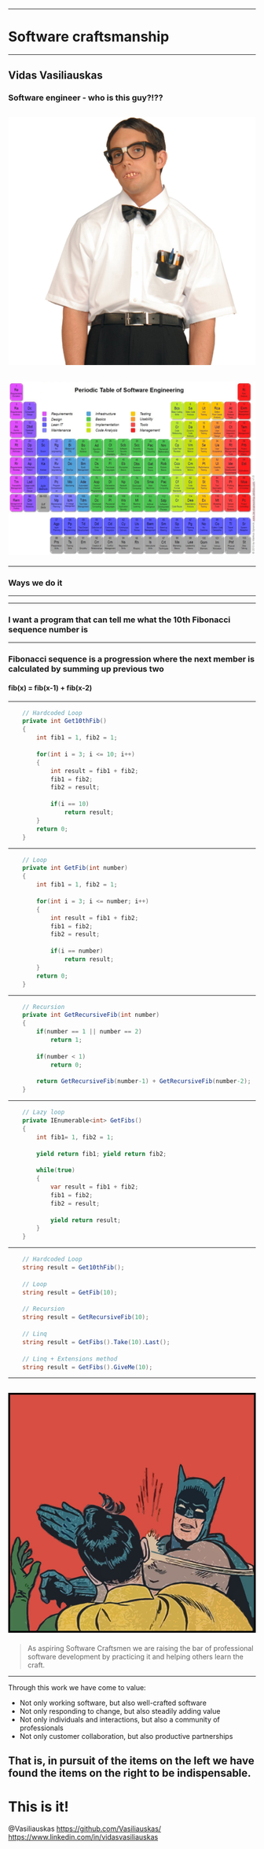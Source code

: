 ***
# Software craftsmanship
***
Vidas Vasiliauskas
---
### Software engineer - who is this guy?!??
![Alt text](images/nerd.jpg)
---
![Alt text](images/chemistry.jpg)
---
***
### Ways we do it
***
---
### I want a program that can tell me what the 10th Fibonacci sequence number is
---
### **Fibonacci sequence** is a progression where the next member is calculated by summing up previous two
#### **fib(x) = fib(x-1) + fib(x-2)**
---
``` cs
	// Hardcoded Loop
	private int Get10thFib()
	{
		int fib1 = 1, fib2 = 1;
		
		for(int i = 3; i <= 10; i++)
		{
			int result = fib1 + fib2;
			fib1 = fib2;
			fib2 = result;
			
			if(i == 10)
				return result;
		}
		return 0;
	}
```
---
``` cs
	// Loop
	private int GetFib(int number)
	{
		int fib1 = 1, fib2 = 1;
		
		for(int i = 3; i <= number; i++)
		{
			int result = fib1 + fib2;
			fib1 = fib2;
			fib2 = result;
			
			if(i == number)
				return result;
		}
		return 0;
	}
```
---
``` cs
	// Recursion
	private int GetRecursiveFib(int number)
	{
		if(number == 1 || number == 2)
			return 1;
			
		if(number < 1)
			return 0;
		
		return GetRecursiveFib(number-1) + GetRecursiveFib(number-2);
	}
```
---
``` cs
	// Lazy loop
	private IEnumerable<int> GetFibs()
	{
		int fib1= 1, fib2 = 1;
		
		yield return fib1; yield return fib2;
		
		while(true)
		{
			var result = fib1 + fib2;
			fib1 = fib2;
			fib2 = result;
			
			yield return result;
		}
	}
```
---
``` cs
	// Hardcoded Loop
	string result = Get10thFib();
	
	// Loop
	string result = GetFib(10);
	
	// Recursion
	string result = GetRecursiveFib(10);
	
	// Linq
	string result = GetFibs().Take(10).Last();
	
	// Linq + Extensions method
	string result = GetFibs().GiveMe(10);	
```
---
![Alt text](images/batman.jpeg)
---
>As aspiring Software Craftsmen 
>we are raising the bar of professional software development 
>by practicing it and helping others learn the craft.
---
Through this work we have come to value:
* Not only working software, 
	but also well-crafted software
* Not only responding to change, 
	but also steadily adding value
* Not only individuals and interactions, 
	but also a community of professionals
* Not only customer collaboration, 
	but also productive partnerships
	
That is, in pursuit of the items on the left 
we have found the items on the right to be indispensable.
---
# This is it!
@Vasiliauskas
https://github.com/Vasiliauskas/
https://www.linkedin.com/in/vidasvasiliauskas